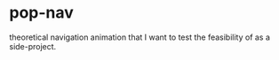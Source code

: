 pop-nav
=======

theoretical navigation animation that I want to test the feasibility of as a side-project.
